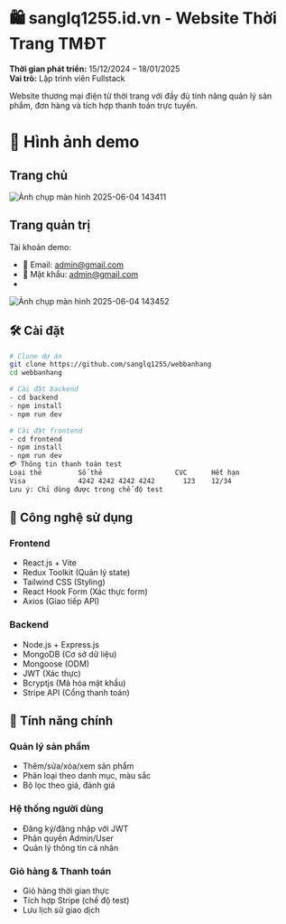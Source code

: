 # 🛍️ sanglq1255.id.vn - Website Thời Trang TMĐT

**Thời gian phát triển:** 15/12/2024 – 18/01/2025  
**Vai trò:** Lập trình viên Fullstack  

Website thương mại điện tử thời trang với đầy đủ tính năng quản lý sản phẩm, đơn hàng và tích hợp thanh toán trực tuyến.
# 📸 Hình ảnh demo
## Trang chủ

![Ảnh chụp màn hình 2025-06-04 143411](https://github.com/user-attachments/assets/9445a657-08fe-4ad2-af99-b13ff8a2729b)

##  Trang quản trị

Tài khoản demo:
- 📧 Email: admin@gmail.com
- 🔑 Mật khẩu: admin@gmail.com
- 
![Ảnh chụp màn hình 2025-06-04 143452](https://github.com/user-attachments/assets/24b37965-93a8-4e98-818f-add035ae585a)

## 🛠️ Cài đặt

```bash
# Clone dự án
git clone https://github.com/sanglq1255/webbanhang
cd webbanhang

# Cài đặt backend
- cd backend
- npm install
- npm run dev

# Cài đặt frontend 
- cd frontend
- npm install
- npm run dev
💳 Thông tin thanh toán test
Loại thẻ	     Số thẻ	                 CVC	  Hết hạn
Visa	         4242 4242 4242 4242	   123	  12/34
Lưu ý: Chỉ dùng được trong chế độ test
```
## 🚀 Công nghệ sử dụng

### Frontend
- React.js + Vite
- Redux Toolkit (Quản lý state)
- Tailwind CSS (Styling)
- React Hook Form (Xác thực form)
- Axios (Giao tiếp API)

### Backend
- Node.js + Express.js
- MongoDB (Cơ sở dữ liệu)
- Mongoose (ODM)
- JWT (Xác thực)
- Bcryptjs (Mã hóa mật khẩu)
- Stripe API (Cổng thanh toán)

## 🔑 Tính năng chính

### Quản lý sản phẩm
- Thêm/sửa/xóa/xem sản phẩm
- Phân loại theo danh mục, màu sắc
- Bộ lọc theo giá, đánh giá

### Hệ thống người dùng
- Đăng ký/đăng nhập với JWT
- Phân quyền Admin/User
- Quản lý thông tin cá nhân

### Giỏ hàng & Thanh toán
- Giỏ hàng thời gian thực
- Tích hợp Stripe (chế độ test)
- Lưu lịch sử giao dịch

